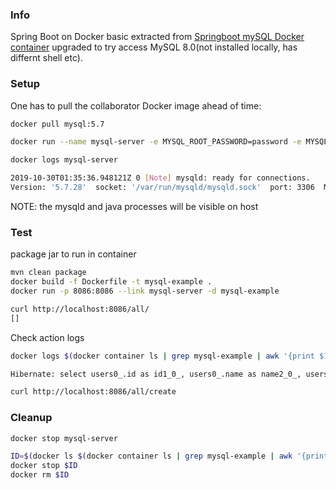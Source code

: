 ### Info

Spring Boot on Docker basic extracted from [Springboot mySQL Docker container](https://github.com/TechPrimers/docker-mysql-spring-boot-example)
upgraded to try access MySQL 8.0(not installed locally, has differnt shell etc).

### Setup

One has to pull the collaborator Docker image ahead of time:

```sh
docker pull mysql:5.7
```
```sh
docker run --name mysql-server -e MYSQL_ROOT_PASSWORD=password -e MYSQL_USER=java -e MYSQL_DATABASE=test -e MYSQL_PASSWORD=password -d mysql:5.7
```
```sh
docker logs mysql-server
```
```sh
2019-10-30T01:35:36.948121Z 0 [Note] mysqld: ready for connections.
Version: '5.7.28'  socket: '/var/run/mysqld/mysqld.sock'  port: 3306  MySQL Community Server (GPL)
```
NOTE: the mysqld and java processes will be visible on host
### Test

package jar to run in container
```sh
mvn clean package
docker build -f Dockerfile -t mysql-example . 
docker run -p 8086:8086 --link mysql-server -d mysql-example
```
```sh
curl http://localhost:8086/all/
[]
```
Check action logs 
```sh
docker logs $(docker container ls | grep mysql-example | awk '{print $1}')
```
```sh
Hibernate: select users0_.id as id1_0_, users0_.name as name2_0_, users0_.salary as salary3_0_, users0_.team_name as team_nam4_0_ from users users0_
```
```sh
curl http://localhost:8086/all/create
```
### Cleanup
```sh
docker stop mysql-server
```
```sh
ID=$(docker ls $(docker container ls | grep mysql-example | awk '{print $1}'))
docker stop $ID
docker rm $ID
```
